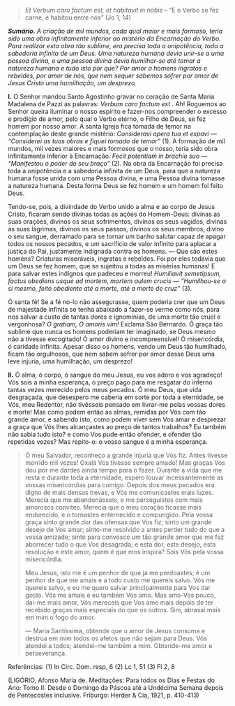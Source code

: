 > *Et Verbum caro factum est, et habitavit in nobis* – “E o Verbo se fez carne, e habitou entre nós” (Jo 1, 14)

***Sumário.** A criação de mil mundos, cada qual maior e mais formoso, teria sido uma obra infinitamente inferior ao mistério da Encarnação do Verbo. Para realizar esta obra tão sublime, era precisa toda a onipotência, toda a sabedoria infinita de um Deus. Uma natureza humana devia unir-se a uma pessoa divina, e uma pessoa divina devia humilhar-se até tomar a natureza humana e tudo isto por que? Por amor a homens ingratos e rebeldes, por amor de nós, que nem sequer sabemos sofrer por amor de Jesus Cristo uma humilhação, um desprezo.* 

**I.** O Senhor mandou Santo Agostinho gravar no coração de Santa Maria Madalena de Pazzi as palavras: *Verbum caro factum est* . Ah! Roguemos ao Senhor queira iluminar o nosso espírito e fazer-nos compreender o excesso e prodígio de amor, pelo qual o Verbo eterno, o Filho de Deus, se fez homem por nosso amor. A santa Igreja fica tomada de temor na contemplação deste grande mistério: *Consideravi opera tua et expavi — “Considerei as tuas obras e fiquei tomado de temor”* (1). A formação de mil mundos, mil vezes maiores e mais formosos que o nosso, teria sido obra infinitamente inferior à Encarnação. *Fecit potentiam in brachio suo — “Manifestou o poder do seu braço”* (2). Na obra da Encarnação foi precisa toda a onipotência e a sabedoria infinita de um Deus, para que a natureza humana fosse unida com uma Pessoa divina, e uma Pessoa divina tomasse a natureza humana. Desta forma Deus se fez homem e um homem foi feito Deus.

Tendo-se, pois, a divindade do Verbo unido a alma e ao corpo de Jesus Cristo, ficaram sendo divinas todas as ações do Homem-Deus: divinas as suas orações, divinos os seus sofrimentos, divinos os seus vagidos, divinas as suas lágrimas, divinos os seus passos, divinos os seus membros, divino o seu sangue, derramado para se tornar um banho salutar capaz de apagar todos os nossos pecados, e um sacrifício de valor infinito para aplacar a justiça do Pai, justamente indignada contra os homens. — Que são estes homens? Criaturas miseráveis, ingratas e rebeldes. Foi por eles todavia que um Deus se fez homem, que se sujeitou a todas as misérias humanas! E para salvar estes indignos que padeceu e morreu! *Humiliavit semetipsum, factus obediens usque ad mortem, mortem aulem crucis — “Humilhou-se a si mesmo, feito obediente até a morte, até a morte de cruz”* (3).

Ó santa fé! Se a fé no-lo não assegurasse, quem poderia crer que um Deus de majestade infinita se tenha abaixado a fazer-se verme como nós, para nos salvar a custo de tantas dores e ignomínias, de uma morte tão cruel e vergonhosa? *O gratiam, O amoris vim!* Exclama São Bernardo. Ó graça tão sublime que nunca os homens poderiam ter imaginado, se Deus mesmo não a tivesse excogitado! Ó amor divino e incompreensível! Ó misericórdia, ó caridade infinita. Apesar disso os homens, vendo um Deus tão humilhado, ficam tão orgulhosos, que nem sabem sofrer por amor desse Deus uma leve injuria, uma humilhação, um desprezo!

**II.** Ó alma, ó corpo, ó sangue do meu Jesus, eu vos adoro e vos agradeço! Vós sois a minha esperança, o preço pago para me resgatar do inferno tantas vezes merecido pelos meus pecados. Ó meu Deus, que vida desgraçada, que desespero me caberia em sorte por toda a eternidade, se Vós, meu Redentor, não tivésseis pensado em livrar-me pelas vossas dores e morte! Mas como podem então as almas, remidas por Vós com tão grande amor, e sabendo isto, como podem viver sem Vos amar e desprezar a graça que Vós lhes alcançastes ao preço de tantos trabalhos? Eu também não sabia tudo isto? e como Vos pude então ofender, e ofender tão repetidas vezes? Mas repito-o: o vosso sangue é a minha esperança.

> Ó meu Salvador, reconheço a grande injuria que Vos fiz. Antes tivesse morrido mil vezes! Oxalá Vos tivesse sempre amado! Mas graças Vos dou por me dardes ainda tempo para o fazer. Durante a vida que me resta e durante toda a eternidade, espero louvar incessantemente as vossas misericórdias para comigo. Depois dos meus pecados era digno de mais densas trevas, e Vós me comunicastes mais luzes. Merecia que me abandonásseis, e me perseguistes com mais amorosos convites. Merecia que o meu coração ficasse mais endurecido, e o tornastes enternecido e compungido. Pela vossa graça sinto grande dor das ofensas que Vos fiz; sinto um grande desejo de Vos amar; sinto-me resolvido a antes perder tudo do que a vossa amizade; sinto para convosco um tão grande amor que me faz aborrecer tudo o que Vos desagrada; e esta dor, este desejo, esta resolução e este amor, quem é que mos inspira? Sois Vós pela vossa misericórdia.
>
> Meu Jesus, isto me é um penhor de que já me perdoastes; é um penhor de que me amais e a todo custo me quereis salvo. Vós me quereis salvo, e eu me quero salvar principalmente para Vos dar gosto. Vós me amais e eu também Vos amo. Mas amo-Vos pouco, dai-me mais amor, Vós mereceis que Vos ame mais depois de ter recebido graças mais especiais do que os outros. Sim, abrasai mais em mim o fogo do amor.
>
> — Maria Santíssima, obtende que o amor de Jesus consuma e destrua em mim todos os afetos que não sejam para Deus. Vós atendei a todos; atendei-me também a mim. Obtende-me amor e perseverança.

Referências: (1) In Circ. Dom. resp, 6 (2) Lc 1, 51 (3) Fl 2, 8

(LIGÓRIO, Afonso Maria de. Meditações: Para todos os Dias e Festas do Ano: Tomo II: Desde o Domingo da Páscoa até a Undécima Semana depois de Pentecostes inclusive. Friburgo: Herder & Cia, 1921, p. 410-413)
